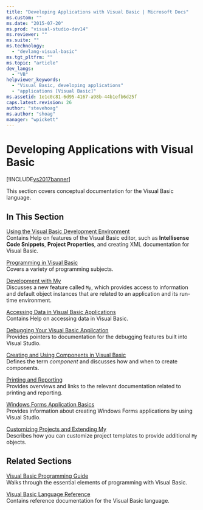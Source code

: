 ```yaml
---
title: "Developing Applications with Visual Basic | Microsoft Docs"
ms.custom: ""
ms.date: "2015-07-20"
ms.prod: "visual-studio-dev14"
ms.reviewer: ""
ms.suite: ""
ms.technology: 
  - "devlang-visual-basic"
ms.tgt_pltfrm: ""
ms.topic: "article"
dev_langs: 
  - "VB"
helpviewer_keywords: 
  - "Visual Basic, developing applications"
  - "applications [Visual Basic]"
ms.assetid: 1e1c0c81-6d95-4167-a98b-44b1efb6d25f
caps.latest.revision: 26
author: "stevehoag"
ms.author: "shoag"
manager: "wpickett"
---
```

# Developing Applications with Visual Basic
[!INCLUDE[vs2017banner](../../visual-basic/includes/vs2017banner.md)]

This section covers conceptual documentation for the Visual Basic language.  
  
## In This Section  
 [Using the Visual Basic Development Environment](../../visual-basic/developing-apps/using-ide/using-the-visual-basic-development-environment.md)  
 Contains Help on features of the Visual Basic editor, such as **Intellisense Code Snippets**, **Project Properties**, and creating XML documentation for Visual Basic.  
  
 [Programming in Visual Basic](../../visual-basic/developing-apps/programming/index.md)  
 Covers a variety of programming subjects.  
  
 [Development with My](../../visual-basic/developing-apps/development-with-my/index.md)  
 Discusses a new feature called `My`, which provides access to information and default object instances that are related to an application and its run-time environment.  
  
 [Accessing Data in Visual Basic Applications](../../visual-basic/developing-apps/accessing-data.md)  
 Contains Help on accessing data in Visual Basic.  
  
 [Debugging Your Visual Basic Application](../../visual-basic/developing-apps/debugging.md)  
 Provides pointers to documentation for the debugging features built into Visual Studio.  
  
 [Creating and Using Components in Visual Basic](../../visual-basic/developing-apps/creating-and-using-components.md)  
 Defines the term *component* and discusses how and when to create components.  
  
 [Printing and Reporting](../../visual-basic/developing-apps/printing/printing-and-reporting.md)  
 Provides overviews and links to the relevant documentation related to printing and reporting.  
  
 [Windows Forms Application Basics](../../visual-basic/developing-apps/windows-forms/windows-forms-application-basics.md)  
 Provides information about creating Windows Forms applications by using Visual Studio.  
  
 [Customizing Projects and Extending My](../../visual-basic/developing-apps/customizing-extending-my/customizing-projects-and-extending-my.md)  
 Describes how you can customize project templates to provide additional `My` objects.  
  
## Related Sections  
 [Visual Basic Programming Guide](../../visual-basic/programming-guide/index.md)  
 Walks through the essential elements of programming with Visual Basic.  
  
 [Visual Basic Language Reference](../../visual-basic/language-reference/index.md)  
 Contains reference documentation for the Visual Basic language.